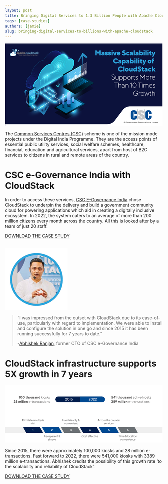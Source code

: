 ```yaml
---
layout: post
title: Bringing Digital Services to 1.3 Billion People with Apache CloudStack
tags: [case-studies]
authors: [jamie]
slug: bringing-digital-services-to-billions-with-apache-cloudstack
---
```


[![](banner.png "CSC")](/blog/bringing-digital-services-to-billions-with-apache-cloudstack)

The [Common Services Centres (CSC)](https://csc.gov.in/) scheme is one of the
mission mode projects under the Digital India Programme. They are the access
points of essential public utility services, social welfare schemes, healthcare,
financial, education and agricultural services, apart from host of B2C services
to citizens in rural and remote areas of the country.

<!-- truncate -->

# CSC e-Governance India with CloudStack

In order to access these services, [CSC E-Governance India](https://csc.gov.in/)
chose CloudStack to underpin the delivery and build a government community cloud
for powering applications which aid in creating a digitally inclusive ecosystem.
In 2022, the system caters to an average of more than 200 million citizens every
month across the country. All this is looked after by a team of just 20 staff.

<a class="button button--primary" href="/files/cloudstack-case-study-csc-e-govermance-2023.pdf" target="_blank">DOWNLOAD THE CASE STUDY</a>
<br/>
<br/>

![](abhishek.png "Abhishek Ranjan")

>“I was impressed from the outset with CloudStack due to its ease-of-use,
>particularly with regard to implementation. We were able to install and
>configure the solution in one go and since 2015 it has been running successfully
>for 7 years to date.”
>
>-[Abhishek Ranjan](https://www.linkedin.com/in/abhishekranjan/), former CTO of CSC e-Governance India

# CloudStack infrastructure supports 5X growth in 7 years

![](csc.png "CSC")

Since 2015, there were approximately 100,000 kiosks and 28 million
e-transactions. Fast forward to 2022, there were 541,000 kiosks with 3389
million e-transactions. Abhishek credits the possibility of this growth rate ‘to
the scalability and reliability of CloudStack’.

<a class="button button--primary" href="/files/cloudstack-case-study-csc-e-govermance-2023.pdf" target="_blank">DOWNLOAD THE CASE STUDY</a>
